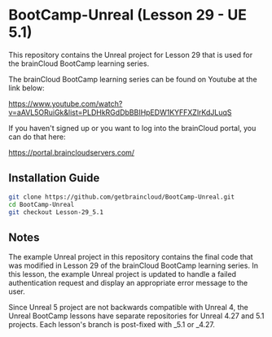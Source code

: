 # BootCamp-Unreal (Lesson 29 - UE 5.1)

This repository contains the Unreal project for Lesson 29 that is used for the brainCloud BootCamp learning series.

The brainCloud BootCamp learning series can be found on Youtube at the link below:

https://www.youtube.com/watch?v=aAVL5ORuiGk&list=PLDHkRGdDbBBIHpEDW1KYFFXZlrKdJLuqS


If you haven't signed up or you want to log into the brainCloud portal, you can do that here:

https://portal.braincloudservers.com/


## Installation Guide

```bash
git clone https://github.com/getbraincloud/BootCamp-Unreal.git
cd BootCamp-Unreal
git checkout Lesson-29_5.1
```

## Notes

The example Unreal project in this repository contains the final code that was modified in Lesson 29 of the brainCloud BootCamp learning series. In this lesson, the example Unreal project is updated to handle a failed authentication request and display an appropriate error message to the user.

Since Unreal 5 project are not backwards compatible with Unreal 4, the Unreal BootCamp lessons have separate repositories for Unreal 4.27 and 5.1 projects. Each lesson's branch is post-fixed with _5.1 or _4.27.
